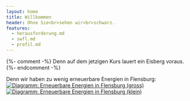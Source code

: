 ```yaml
---
layout: home
title: Willkommen
header: Ohne Sie<br>sehen wir<br>schwarz.
features:
  - herausforderung.md
  - swfl.md
  - profil.md
---
```


{%- comment -%}
Denn auf dem jetzigen Kurs lauert ein Eisberg voraus.
{%- endcomment -%}

Denn wir haben zu wenig erneuerbare Energien in Flensburg:  
<a href="{% link pages/job/herausforderung.md %}">
  <img data-src="assets/images/ee-flensburg-large.png" src="//:0" class="lazyload hide-mobile" alt="Diagramm: Erneuerbare Energien in Flensburg (gross)">
  <img data-src="assets/images/ee-flensburg-small.png" src="//:0" class="lazyload show-mobile" alt="Diagramm: Erneuerbare Energien in Flensburg (klein)">
</a>


  <script>
    {%- include js/home-animation.js -%} 
  </script>